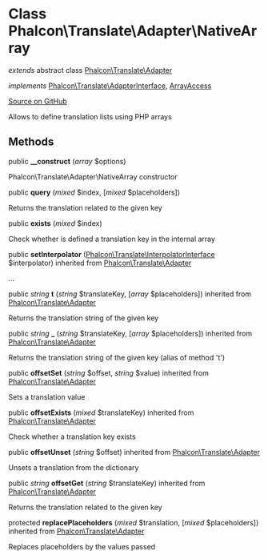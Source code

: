 # Class **Phalcon\\Translate\\Adapter\\NativeArray**

*extends* abstract class [Phalcon\Translate\Adapter](/en/3.2/api/Phalcon_Translate_Adapter)

*implements* [Phalcon\Translate\AdapterInterface](/en/3.2/api/Phalcon_Translate_AdapterInterface), [ArrayAccess](http://php.net/manual/en/class.arrayaccess.php)

<a href="https://github.com/phalcon/cphalcon/blob/master/phalcon/translate/adapter/nativearray.zep" class="btn btn-default btn-sm">Source on GitHub</a>

Allows to define translation lists using PHP arrays

## Methods

public **__construct** (*array* $options)

Phalcon\\Translate\\Adapter\\NativeArray constructor

public **query** (*mixed* $index, [*mixed* $placeholders])

Returns the translation related to the given key

public **exists** (*mixed* $index)

Check whether is defined a translation key in the internal array

public **setInterpolator** ([Phalcon\Translate\InterpolatorInterface](/en/3.2/api/Phalcon_Translate_InterpolatorInterface) $interpolator) inherited from [Phalcon\Translate\Adapter](/en/3.2/api/Phalcon_Translate_Adapter)

...

public *string* **t** (*string* $translateKey, [*array* $placeholders]) inherited from [Phalcon\Translate\Adapter](/en/3.2/api/Phalcon_Translate_Adapter)

Returns the translation string of the given key

public *string* **_** (*string* $translateKey, [*array* $placeholders]) inherited from [Phalcon\Translate\Adapter](/en/3.2/api/Phalcon_Translate_Adapter)

Returns the translation string of the given key (alias of method 't')

public **offsetSet** (*string* $offset, *string* $value) inherited from [Phalcon\Translate\Adapter](/en/3.2/api/Phalcon_Translate_Adapter)

Sets a translation value

public **offsetExists** (*mixed* $translateKey) inherited from [Phalcon\Translate\Adapter](/en/3.2/api/Phalcon_Translate_Adapter)

Check whether a translation key exists

public **offsetUnset** (*string* $offset) inherited from [Phalcon\Translate\Adapter](/en/3.2/api/Phalcon_Translate_Adapter)

Unsets a translation from the dictionary

public *string* **offsetGet** (*string* $translateKey) inherited from [Phalcon\Translate\Adapter](/en/3.2/api/Phalcon_Translate_Adapter)

Returns the translation related to the given key

protected **replacePlaceholders** (*mixed* $translation, [*mixed* $placeholders]) inherited from [Phalcon\Translate\Adapter](/en/3.2/api/Phalcon_Translate_Adapter)

Replaces placeholders by the values passed